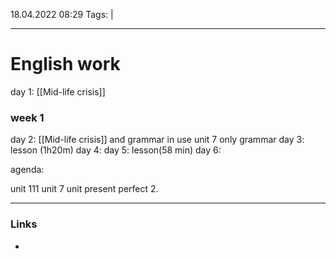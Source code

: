18.04.2022  08:29
Tags:  |
____

# English work

day 1: [[Mid-life crisis]]
### week 1
day 2: [[Mid-life crisis]] and grammar in use unit 7 only grammar 
day 3: lesson (1h20m)
day 4:
day 5: lesson(58 min)
day 6:

agenda: 

unit 111
unit 7
unit present perfect 2.
____ 
### Links
-